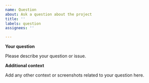 ```yaml
---
name: Question
about: Ask a question about the project
title: ''
labels: question
assignees: ''

---
```


**Your question**

Please describe your question or issue.

**Additional context**

Add any other context or screenshots related to your question here.
